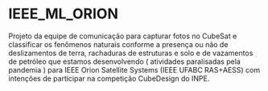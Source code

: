 # IEEE_ML_ORION
 Projeto da equipe de comunicação para capturar fotos no CubeSat  e classificar os fenômenos naturais conforme a presença ou não de deslizamentos de terra, rachaduras de estruturas e solo e de vazamentos de petróleo que estamos desenvolvendo ( atividades paralisadas pela pandemia ) para IEEE Orion Satellite Systems (IEEE UFABC RAS+AESS) com intenções de participar na competição CubeDesign do INPE.
